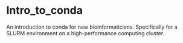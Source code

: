 # Intro_to_conda
An introduction to conda for new bioinformaticians. Specifically for a SLURM environment on a high-performance computing cluster.
